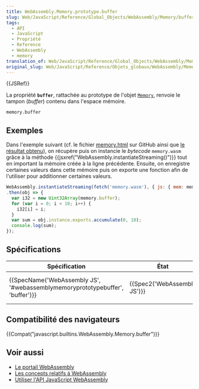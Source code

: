 ```yaml
---
title: WebAssembly.Memory.prototype.buffer
slug: Web/JavaScript/Reference/Global_Objects/WebAssembly/Memory/buffer
tags:
  - API
  - JavaScript
  - Propriété
  - Reference
  - WebAssembly
  - memory
translation_of: Web/JavaScript/Reference/Global_Objects/WebAssembly/Memory/buffer
original_slug: Web/JavaScript/Reference/Objets_globaux/WebAssembly/Memory/buffer
---
```

{{JSRef}}

La propriété **`buffer`**, rattachée au prototype de l'objet [`Memory`](/fr/docs/Web/JavaScript/Reference/Objets_globaux/WebAssembly/Memory), renvoie le tampon (_buffer_) contenu dans l'espace mémoire.

    memory.buffer

## Exemples

Dans l'exemple suivant (cf. le fichier [memory.html](https://github.com/mdn/webassembly-examples/blob/master/js-api-examples/memory.html) sur GitHub ainsi que [le résultat obtenu](https://mdn.github.io/webassembly-examples/js-api-examples/memory.html)), on récupère puis on instancie le _bytecode_ `memory.wasm` grâce à la méthode {{jsxref("WebAssembly.instantiateStreaming()")}} tout en important la mémoire créée à la ligne précédente. Ensuite, on enregistre certaines valeurs dans cette mémoire puis on exporte une fonction afin de l'utiliser pour additionner certaines valeurs.

```js
WebAssembly.instantiateStreaming(fetch('memory.wasm'), { js: { mem: memory } })
.then(obj => {
  var i32 = new Uint32Array(memory.buffer);
  for (var i = 0; i < 10; i++) {
    i32[i] = i;
  }
  var sum = obj.instance.exports.accumulate(0, 10);
  console.log(sum);
});
```

## Spécifications

| Spécification                                                                                            | État                                 | Commentaires                                       |
| -------------------------------------------------------------------------------------------------------- | ------------------------------------ | -------------------------------------------------- |
| {{SpecName('WebAssembly JS', '#webassemblymemoryprototypebuffer', 'buffer')}} | {{Spec2('WebAssembly JS')}} | Brouillon de définition initiale pour WebAssembly. |

## Compatibilité des navigateurs

{{Compat("javascript.builtins.WebAssembly.Memory.buffer")}}

## Voir aussi

- [Le portail WebAssembly](/fr/docs/WebAssembly)
- [Les concepts relatifs à WebAssembly](/fr/docs/WebAssembly/Concepts)
- [Utiliser l'API JavaScript WebAssembly](/fr/docs/WebAssembly/Using_the_JavaScript_API)

